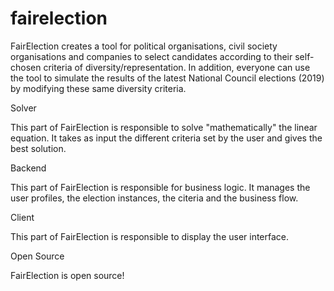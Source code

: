 # fairelection
FairElection creates a tool for political organisations, civil society organisations and companies to select candidates according to their self-chosen criteria of diversity/representation. In addition, everyone can use the tool to simulate the results of the latest National Council elections (2019) by modifying these same diversity criteria.

Solver

This part of FairElection is responsible to solve "mathematically" the linear equation. It takes as input the different criteria set by the user and gives the best solution.

Backend

This part of FairElection is responsible for business logic. It manages the user profiles, the election instances, the citeria and the business flow.

Client

This part of FairElection is responsible to display the user interface.

Open Source

FairElection is open source!
